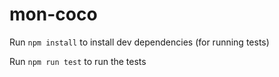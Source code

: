 # mon-coco

Run `npm install` to install dev dependencies (for running tests)

Run `npm run test` to run the tests